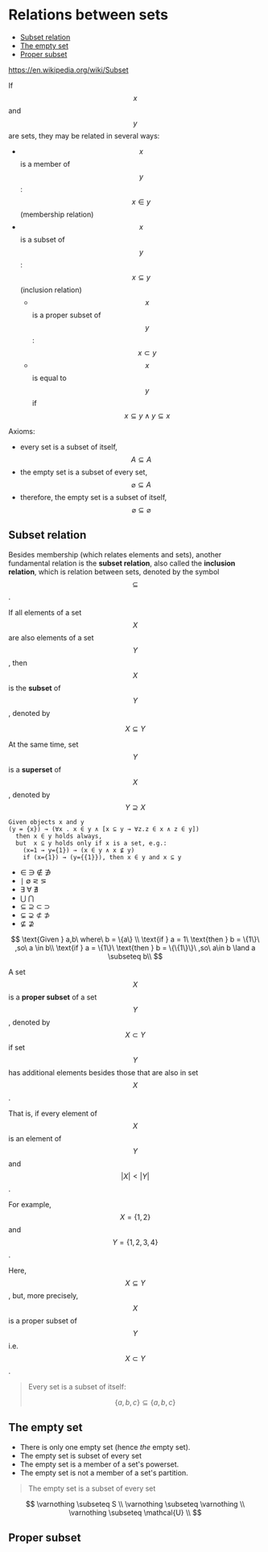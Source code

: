 # Relations between sets

<!-- TOC -->

- [Subset relation](#subset-relation)
- [The empty set](#the-empty-set)
- [Proper subset](#proper-subset)

<!-- /TOC -->


https://en.wikipedia.org/wiki/Subset



If $$x$$ and $$y$$ are sets, they may be related in several ways:
- $$x$$ is a member of $$y$$: $$x\in y$$ (membership relation)
- $$x$$ is a subset of $$y$$: $$x\subseteq y$$ (inclusion relation)
  - $$x$$ is a proper subset of $$y$$: $$x\subset y$$
  - $$x$$ is equal to $$y$$ if $$x\subseteq y \land y\subseteq x$$

Axioms:
- every set is a subset of itself, $$A\subseteq A$$
- the empty set is a subset of every set, $$\varnothing \subseteq A$$
- therefore, the empty set is a subset of itself, $$\varnothing \subseteq \varnothing$$


## Subset relation

Besides membership (which relates elements and sets), another fundamental relation is the **subset relation**, also called the **inclusion relation**, which is relation between sets, denoted by the symbol $$\subseteq$$.

If all elements of a set $$X$$ are also elements of a set $$Y$$, then $$X$$ is the **subset** of $$Y$$, denoted by 

$$X \subseteq Y$$

At the same time, set $$Y$$ is a **superset** of $$X$$, denoted by $$Y \supseteq X$$


```text
Given objects x and y
(y = {x}) → (∀x . x ∈ y ∧ [x ⊆ y → ∀z.z ∈ x ∧ z ∈ y])
  then x ∈ y holds always,
  but  x ⊆ y holds only if x is a set, e.g.:
    (x=1 → y={1}) → (x ∈ y ∧ x ⊈ y)
    if (x={1}) → (y={{1}}), then x ∈ y and x ⊆ y
```

- ∈ ∋ ∉ ∌
- ∣ ∅ ⋜ ⋝
- ∃ ∀ ∄
- ⋃ ⋂
- ⊆ ⊇ ⊂ ⊃ 
- ⊊ ⊋ ⊄ ⊅
- ⊈ ⊉


$$
\text{Given } a,b\ where\ b = \{a\} \\
\text{if } a = 1\ \text{then } b = \{1\}\ ,so\ a \in b\\
\text{if } a = \{1\}\ \text{then } b = \{\{1\}\}\ ,so\ a\in b \land a \subseteq b\\
$$




A set $$X$$ is a __proper subset__ of a set $$Y$$, denoted by $$X\subset Y$$ if set $$Y$$ has additional elements besides those that are also in set $$X$$.

That is, if every element of $$X$$ is an element of $$Y$$ and $$|X| < |Y|$$.

For example, $$X=\{1,2\}$$ and $$Y=\{1,2,3,4\}$$.

Here, $$X\subseteq Y$$, but, more precisely, $$X$$ is a proper subset of $$Y$$ i.e. $$X\subset Y$$.

> Every set is a subset of itself:
>      
> $$\{a,b,c\} \subseteq \{a,b,c\}$$




## The empty set

* There is only one empty set (hence *the* empty set).
* The empty set is subset of every set
* The empty set is a member of a set's powerset.
* The empty set is not a member of a set's partition.


> The empty set is a subset of every set

$$
\varnothing \subseteq S           \\ 
\varnothing \subseteq \varnothing \\ 
\varnothing \subseteq \mathcal{U} \\
$$



## Proper subset
